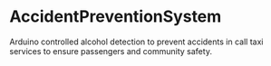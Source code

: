 # AccidentPreventionSystem
Arduino controlled alcohol detection to prevent accidents in call taxi services to ensure passengers and community safety.
